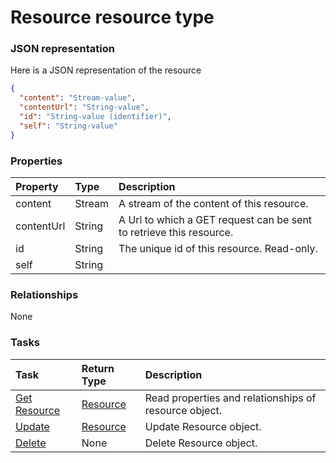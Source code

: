 # Resource resource type



### JSON representation

Here is a JSON representation of the resource

<!-- {
  "blockType": "resource",
  "optionalProperties": [

  ],
  "@odata.type": "microsoft.graph.resource"
}-->

```json
{
  "content": "Stream-value",
  "contentUrl": "String-value",
  "id": "String-value (identifier)",
  "self": "String-value"
}

```
### Properties
| Property	   | Type	|Description|
|:---------------|:--------|:----------|
|content|Stream|A stream of the content of this resource. |
|contentUrl|String|A Url to which a GET request can be sent to retrieve this resource. |
|id|String|The unique id of this resource.  Read-only.|
|self|String||

### Relationships
None


### Tasks

| Task		   | Return Type	|Description|
|:---------------|:--------|:----------|
|[Get Resource](../api/resource_get.md) | [Resource](resource.md) |Read properties and relationships of resource object.|
|[Update](../api/resource_update.md) | [Resource](resource.md)	|Update Resource object. |
|[Delete](../api/resource_delete.md) | None |Delete Resource object. |

<!-- uuid: 63b50db7-33a6-4200-847f-56d2e1ed6cb0
2015-10-21 09:37:35 UTC -->
<!-- {
  "type": "#page.annotation",
  "description": "Resource resource",
  "keywords": "",
  "section": "documentation",
  "tocPath": ""
}-->